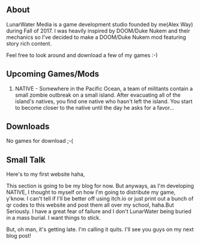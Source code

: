 ## About

LunarWater Media is a game development studio founded by me(Alex Way) during Fall of 2017. I was heavily inspired by DOOM/Duke Nukem and their mechanics so I've decided to make a DOOM/Duke Nukem mod featuring story rich content.

Feel free to look around and download a few of my games :-)

## Upcoming Games/Mods
1. NATIVE - Somewhere in the Pacific Ocean, a team of militants contain a small zombie outbreak on a small island. After evacuating all of the island's natives, you find one native who hasn't left the island. You start to become closer to the native until the day he asks for a favor...

## Downloads

No games for download ;-(

## Small Talk

Here's to my first website haha,

This section is going to be my blog for now. But anyways, as I'm developing NATIVE, I thought to myself on how I'm going to distribute my game, y'know. I can't tell if I'll be better off using itch.io or just print out a bunch of qr codes to this website and post them all over my school, haha.But Seriously. I have a great fear of failure and I don't LunarWater being buried in a mass burial. I want things to stick.

But, oh man, it's getting late. I'm calling it quits. I'll see you guys on my next blog post!


